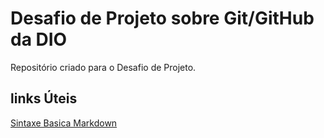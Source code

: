# Desafio de Projeto sobre Git/GitHub da DIO
Repositório criado para o Desafio de Projeto.

## links Úteis
[Sintaxe Basica Markdown](https://www.markdownguide.org/basic-syntax/)
